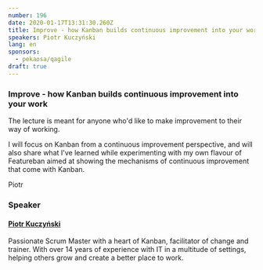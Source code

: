 ```yaml
---
number: 196
date: 2020-01-17T13:31:30.260Z
title: Improve - how Kanban builds continuous improvement into your work
speakers: Piotr Kuczyński
lang: en
sponsors:
  - pekaosa/qagile
draft: true
---
```

### **Improve - how Kanban builds continuous improvement into your work**

The lecture is meant for anyone who'd like to make improvement to their way of working.

I will focus on Kanban from a continuous improvement perspective, and will also share what I've learned while experimenting with my own flavour of Featureban aimed at showing the mechanisms of continuous improvement that come with Kanban.

Piotr

### Speaker

#### <a href="https://www.linkedin.com/in/pkuczynski/" target="_blank">Piotr Kuczyński</a>

Passionate Scrum Master with a heart of Kanban, facilitator of change and trainer. With over 14 years of experience with IT in a multitude of settings, helping others grow and create a better place to work.
